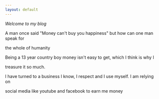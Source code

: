 ```yaml
---
layout: default
---
```

*Welcome to my blog*

A man once said "Money can't buy you happiness" but how can one man speak for

the whole of humanity

Being a 13 year country boy money isn't easy to get, which I think is why I

treasure it so much.

I have turned to a business I know, I respect and I use myself. I am relying on

social media like youtube and facebook to earn me money 
